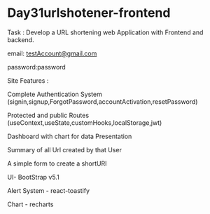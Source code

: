 # Day31urlshotener-frontend

Task : Develop a URL shortening web Application with Frontend and backend.

email: testAccount@gmail.com

password:password

Site Features :

Complete Authentication System (signin,signup,ForgotPassword,accountActivation,resetPassword)

Protected and public Routes (useContext,useState,customHooks,localStorage,jwt)

Dashboard with chart for data Presentation

Summary of all Url created by that User

A simple form to create a shortURl

UI- BootStrap v5.1

Alert System - react-toastify

Chart - recharts

